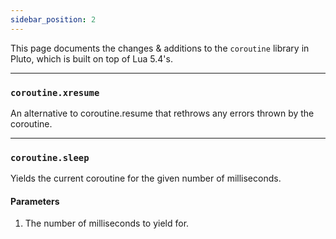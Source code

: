 ```yaml
---
sidebar_position: 2
---
```

This page documents the changes & additions to the `coroutine` library in Pluto, which is built on top of Lua 5.4's.

---
### `coroutine.xresume`
An alternative to coroutine.resume that rethrows any errors thrown by the coroutine.

---
### `coroutine.sleep`
Yields the current coroutine for the given number of milliseconds.
#### Parameters
1. The number of milliseconds to yield for.
